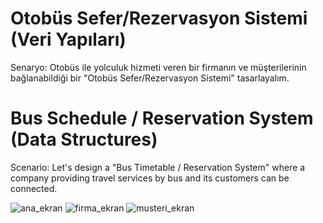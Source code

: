 # Otobüs Sefer/Rezervasyon Sistemi (Veri Yapıları)
 
 Senaryo: Otobüs ile yolculuk hizmeti veren bir firmanın ve müşterilerinin bağlanabildiği bir  "Otobüs Sefer/Rezervasyon Sistemi" tasarlayalım.
 
 # Bus Schedule / Reservation System (Data Structures)
 
  Scenario: Let's design a "Bus Timetable / Reservation System" where a company providing travel services by bus and its customers can be connected.
 
![ana_ekran](https://user-images.githubusercontent.com/77399565/108279391-993a6300-718d-11eb-89ab-d20f08bb2750.png)
![firma_ekran](https://user-images.githubusercontent.com/77399565/108279406-9c355380-718d-11eb-91ef-d9aeb1687aa9.png)
![musteri_ekran](https://user-images.githubusercontent.com/77399565/108279413-9e97ad80-718d-11eb-828c-e3d9805536d1.png)
